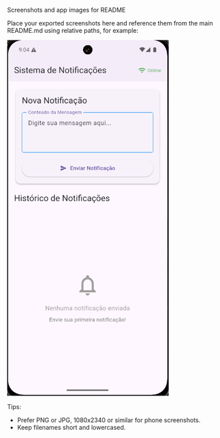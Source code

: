 Screenshots and app images for README

Place your exported screenshots here and reference them from the main README.md using relative paths, for example:

![Home screen](assets/docs/screen1.png)

Tips:
- Prefer PNG or JPG, 1080x2340 or similar for phone screenshots.
- Keep filenames short and lowercased.
